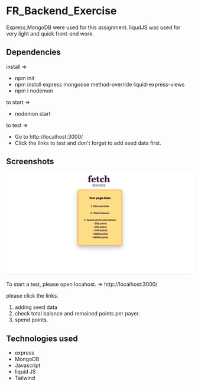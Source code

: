 # FR_Backend_Exercise

Express,MongoDB were used for this assignment. 
liqudJS was used for very light and quick front-end work.


## Dependencies
install =>
- npm init
- npm install express mongoose method-override liquid-express-views
- npm i nodemon

to start =>
- nodemon start

to test =>
- Go to http://localhost:3000/
- Click the links to test and don't forget to add seed data first.

## Screenshots
![Test Page](img/TestHome.png)

To start a test, please open locahost.
=> http://localhost:3000/

please click the links.
1. adding seed data
2. check total balance and remained points per payer.
3. spend points. 
  
## Technologies used
- express 
- MongoDB
- Javascript 
- liquid JS 
- Tailwind 